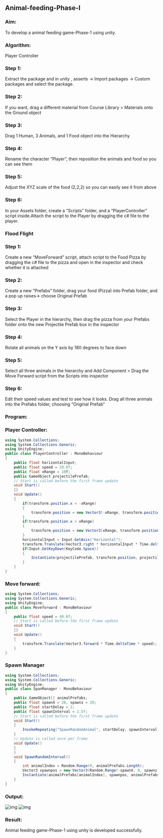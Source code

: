 ## Animal-feeding-Phase-I
### Aim:

To develop a animal feeding game-Phase-1 using unity.
### Algorithm:
Player Controller
### Step 1:

Extract the package and in unity , asserts -> Import packages -> Custom packages and select the package.
### Step 2:

If you want, drag a different material from Course Library > Materials onto the Ground object
### Step 3:

Drag 1 Human, 3 Animals, and 1 Food object into the Hierarchy
### Step 4:

Rename the character “Player”, then reposition the animals and food so you can see them
### Step 5:

Adjust the XYZ scale of the food (2,2,2) so you can easily see it from above
### Step 6:

In your Assets folder, create a “Scripts” folder, and a “PlayerController” script inside.Attach the script to the Player by dragging the c# file to the player.
### Flood Flight
### Step 1:

Create a new “MoveForward” script, attach script to the Food Pizza by dragging the c# file to the pizza and open in the inspector and check whether it is attached
### Step 2:

Create a new “Prefabs” folder, drag your food (Pizza) into Prefab folder, and a pop up raises-> choose Original Prefab
### Step 3:

Select the Player in the hierarchy, then drag the pizza from your Prefabs folder onto the new Projectile Prefab box in the inspector
### Step 4:

Rotate all animals on the Y axis by 180 degrees to face down
### Step 5:

Select all three animals in the hierarchy and Add Component > Drag the Move Forward script from the Scripts into inspector
### Step 6:

Edit their speed values and test to see how it looks. Drag all three animals into the Prefabs folder, choosing “Original Prefab”
### Program:
### Player Controller:
```c#
using System.Collections;
using System.Collections.Generic;
using UnityEngine;
public class PlayerController : MonoBehaviour
{
    public float horizontalInput;
    public float speed = 10.0f;
    public float xRange = 10f;
    public GameObject projectilePrefab;
    // Start is called before the first frame update
    void Start()
    {}
    void Update()
    {
        if(transform.position.x < -xRange)
        {
            transform.position = new Vector3(-xRange, transform.position.y, transform.position.z);
        }
        if(transform.position.x > xRange)
        {
            transform.position = new Vector3(xRange, transform.position.y, transform.position.z);
        }
        horizontalInput = Input.GetAxis("Horizontal");
        transform.Translate(Vector3.right * horizontalInput * Time.deltaTime * speed);
        if(Input.GetKeyDown(KeyCode.Space))
        {
            Instantiate(projectilePrefab, transform.position, projectilePrefab.transform.rotation);
        }
    }
}
```
### Move forward:
```c#
using System.Collections;
using System.Collections.Generic;
using UnityEngine;
public class Moveforward : MonoBehaviour
{
    public float speed = 40.0f;
    // Start is called before the first frame update
    void Start()
    {}
    void Update()
    {
        transform.Translate(Vector3.forward * Time.deltaTime * speed);
    }
}
```
### Spawn Manager
```c#
using System.Collections;
using System.Collections.Generic;
using UnityEngine;
public class SpanManager : MonoBehaviour
{
    public GameObject[] animalPrefabs;
    public float spawnX = 20, spawnz = 20;
    public float startDelay = 2;
    public float spawnInterval = 1.5f;
    // Start is called before the first frame update
    void Start()
    {
        InvokeRepeating("SpawnRandomAnimal", startDelay, spawnInterval); 
    }
    // Update is called once per frame
    void Update()
    {
    }
    void SpawnRandomInterval()
    {
        int animalIndex = Random.Range(0, animalPrefabs.Length);
        Vector3 spawnpos = new Vector3(Random.Range(-spawnX, 0, spawnz));
        Instantiate(animalPrefabs[animalIndex], spawnpos, animalPrefabs[animalIndex].transform.rotation);
    }
}
```
### Output:
![img](https://user-images.githubusercontent.com/75235488/173235243-fbd83cb0-0991-4245-bc4c-05f3e8cf9096.png)
![img](https://user-images.githubusercontent.com/93427253/241348002-1a0f8b05-00cd-4154-928f-956cfc0dd0af.png)

### Result:

Animal feeding game-Phase-1 using unity is developed successfully.
